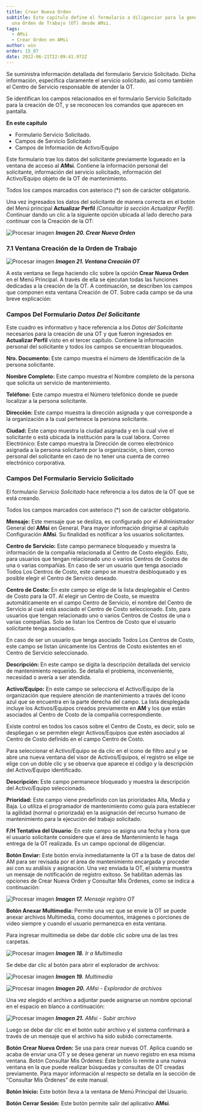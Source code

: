 ```yaml
---
title: Crear Nueva Orden
subtitle: Este capítulo define el formulario a diligenciar para la generación de
  una Orden de Trabajo (OT) desde AMsi.
tags:
  - AMsi
  - Crear Orden en AMsi
author: win
order: 15_07
date: 2022-06-21T22:09:41.972Z
---
```

Se suministra información detallada del formulario Servicio Solicitado. Dicha información, especifica claramente el servicio solicitado, así como también el Centro de Servicio responsable de atender la OT.

Se identifican los campos relacionados en el formulario Servicio Solicitado para la creación de OT, y se reconocen los comandos que aparecen en pantalla.

**En este capítulo**

- Formulario Servicio Solicitado.
- Campos de Servicio Solicitado
- Campos de Información de Activo/Equipo

Este formulario trae los datos del solicitante previamente logueado en la ventana de acceso al **AMsi**. Contiene la información personal del solicitante, información del servicio solicitado, información del Activo/Equipo objeto de la OT de mantenimiento.

Todos los campos marcados con asterisco (*) son de carácter obligatorio.

Una vez ingresados los datos del solicitante de manera correcta en el botón del Menú principal **Actualizar Perfil** _(Consultar la sección Actualizar Perfil)_. Continuar dando un clic a la siguiente opción ubicada al lado derecho para continuar con la Creación de la OT:

![Procesar imagen](https://ayuda.winsoftware.com.co/assets/images/cap12/chp12_img20.png)
_**Imagen 20. Crear Nueva Orden**_

### 7.1	Ventana Creación de la Orden de Trabajo

![Procesar imagen](https://ayuda.winsoftware.com.co/assets/images/cap12/chp12_img21.png)
_**Imagen 21. Ventana Creación OT**_

A esta ventana se llega haciendo clic sobre la opción **Crear Nueva Orden** en el Menú Principal. A través de ella se ejecutan todas las funciones dedicadas a la creación de la OT. A continuación, se describen los campos que componen esta ventana Creación de OT. Sobre cada campo se da una breve explicación:

### Campos Del Formulario _Datos Del Solicitante_

Este cuadro es informativo y hace referencia a los _Datos del Solicitante_ necesarios para la creación de una OT y que fueron ingresados en **Actualizar Perfil** visto en el tercer capítulo. Contiene la información personal del solicitante y todos los campos se encuentran bloqueados.

**Nro. Documento:** Este campo muestra el número de Identificación de la persona solicitante.

**Nombre Completo:** Este campo muestra el Nombre completo de la persona que solicita un servicio de mantenimiento.

**Teléfono:** Este campo muestra el Número telefónico donde se puede localizar a la persona solicitante.

**Dirección:** Este campo muestra la dirección asignada y que corresponde a la organización a la cual pertenece la persona solicitante.

**Ciudad:** Este campo muestra la ciudad asignada y en la cual vive el solicitante o está ubicada la institución para la cual labora.
Correo Electrónico: Este campo muestra la Dirección de correo electrónico asignada a la persona solicitante por la organización, o bien, correo personal del solicitante en caso de no tener una cuenta de correo electrónico corporativa.

### Campos Del Formulario Servicio Solicitado

El formulario _Servicio Solicitado_  hace referencia a los datos de la OT que se está creando.

Todos los campos marcados con asterisco (*) son de carácter obligatorio.

**Mensaje:** Este mensaje que se desliza, es configurado por el Administrador General del **AMsi** en General. Para mayor información dirigirse al capítulo Configuración **AMsi**. Su finalidad es notificar a los usuarios solicitantes.

**Centro de Servicio:** Este campo permanece bloqueado y muestra la información de la compañía relacionada al Centro de Costo elegido. Esto, para usuarios que tengan relacionado uno o varios Centros de Costos de una o varias compañías.
En caso de ser un usuario que tenga asociado Todos Los Centros de Costo, este campo se muestra desbloqueado y es posible elegir el Centro de Servicio deseado.

**Centro de Costo:** En este campo se elige de la lista desplegable el Centro de Costo para la OT. Al elegir un Centro de Costo, se muestra automáticamente en el campo Centro de Servicio, el nombre del Centro de Servicio al cual está asociado el Centro de Costo seleccionado. Esto, para usuarios que tengan relacionado uno o varios Centros de Costos de una o varias compañías. Solo se listan los Centros de Costo que el usuario solicitante tenga  asociados.

En caso de ser un usuario que tenga asociado Todos Los Centros de Costo, este campo se listan únicamente los Centros de Costo existentes en el Centro de Servicio seleccionado.

**Descripción:** En este campo se digita la descripción detallada del servicio de mantenimiento requerido. Se detalla el problema, inconveniente, necesidad o avería a ser atendida.

**Activo/Equipo:** En este campo se selecciona el Activo/Equipo de la organización que requiere atención de mantenimiento a través del ícono azul <span class="mdi mdi-filter-variant icon white"></span> que se encuentra en la parte derecha del campo. La lista desplegada incluye los Activos/Equipos creados previamente en **AM** y los que están asociados al Centro de Costo de la compañía correspondiente.

Existe control en todos los casos sobre el Centro de Costo, es decir, solo se despliegan o se permiten elegir Activos/Equipos que estén asociados al Centro de Costo definido en el campo Centro de Costo.

Para seleccionar el Activo/Equipo se da clic en el icono de filtro azul <span class="mdi mdi-filter-variant icon white"></span> y se abre una nueva ventana del visor de Activos/Equipos, el registro se elige se elige con un doble clic y se observa que aparece el código y la descripción del Activo/Equipo identificado.

**Descripción:** Este campo permanece bloqueado y muestra la descripción del Activo/Equipo seleccionado.

**Prioridad:** Este campo viene predefinido con las prioridades Alta, Media y Baja. Lo utiliza el programador de mantenimiento como guía para establecer la agilidad (normal o priorizada) en la asignación del recurso humano de mantenimiento para la ejecución del trabajo solicitado.

**F/H Tentativa del Usuario:** En este campo se asigna una fecha y hora que el usuario solicitante considere que el área de Mantenimiento le haga entrega de la OT realizada. Es un campo opcional de diligenciar.

**Botón Enviar:** Este botón envía inmediatamente la OT a la base de datos del AM para ser revisada por el área de mantenimiento encargada y proceder así con su análisis y asignación.
Una vez enviada la OT, el sistema muestra un mensaje de notificación de registro exitoso. Se habilitan además las opciones de Crear Nueva Orden y Consultar Mis Órdenes, como se indica a continuación:

![Procesar imagen](https://ayuda.winsoftware.com.co/assets/images/cap12/chp12_img17.png)
_**Imagen 17.**  Mensaje registro OT_

**Botón Anexar Multimedia:** Permite una vez que se envíe la OT se puede anexar archivos Multimedia, como documentos, imágenes o porciones de video siempre y cuando el usuario permanezca en esta ventana.

Para ingresar multimedia se debe dar doble clic sobre una de las tres carpetas. 

![Procesar imagen](https://ayuda.winsoftware.com.co/assets/images/cap12/chp12_img18.png)
_**Imagen 18.** Ir a Multimedia_

Se debe dar clic al botón <span class="mdi mdi-cloud-upload icon white"></span> para abrir el explorador de archivos:

![Procesar imagen](https://ayuda.winsoftware.com.co/assets/images/cap12/chp12_img19.png)
_**Imagen 19.** Multimedia_


![Procesar imagen](https://ayuda.winsoftware.com.co/assets/images/cap12/chp12_img20.png)
_**Imagen 20.** AMsi - Explorador de archivos_

Una vez elegido el archivo a adjuntar puede asignarse un nombre opcional en el espacio en blanco a continuación:

![Procesar imagen](https://ayuda.winsoftware.com.co/assets/images/cap12/chp12_img21.png)
_**Imagen 21.** AMsi - Subir archivo_

Luego se debe dar clic en el botón <a class="btn white">subir archivo</a> y el sistema confirmará a través de un mensaje que el archivo ha sido subido correctamente.

**Botón Crear Nueva Orden:** Se usa para crear nuevas OT. Aplica cuando se acaba de enviar una OT y se desea generar un nuevo registro en esa misma ventana.
Botón Consultar Mis Órdenes: Este botón lo remite a una nueva ventana en la que puede realizar búsquedas y consultas de OT creadas previamente. Para mayor información al respecto se detalla en la sección de “Consultar Mis Órdenes” de este manual.

**Botón Inicio:** Este botón lleva a la ventana de Menú Principal del Usuario.

**Botón Cerrar Sesión:** Este botón permite salir del aplicativo **AMsi**.
